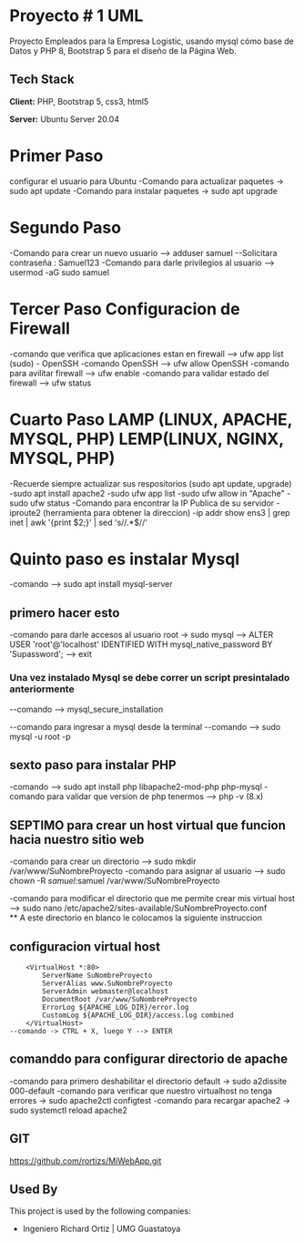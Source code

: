 # Proyecto # 1 UML

Proyecto Empleados para la Empresa Logistic, usando mysql cómo base de Datos y PHP 8, Bootstrap 5 para el diseño de la Página Web.

## Tech Stack

**Client:** PHP, Bootstrap 5, css3, html5

**Server:** Ubuntu Server 20.04 
# Primer Paso 
configurar el usuario para Ubuntu
-Comando para actualizar paquetes -> sudo apt update 
-Comando para instalar paquetes -> sudo apt upgrade

# Segundo Paso
-Comando para crear un nuevo usuario --> adduser samuel 
    --Solicitara contraseña : Samuel123
-Comando para darle privilegios al usuario --> usermod -aG sudo samuel

# Tercer Paso Configuracion de Firewall
-comando que verifica que aplicaciones estan en firewall --> ufw app list (sudo)
    - OpenSSH
-comando OpenSSH --> ufw allow OpenSSH 
-comando para avilitar firewall --> ufw enable
-comando para validar estado del firewall --> ufw status

# Cuarto Paso LAMP (LINUX, APACHE, MYSQL, PHP) LEMP(LINUX, NGINX, MYSQL, PHP)
-Recuerde siempre actualizar sus respositorios (sudo apt update, upgrade)
-sudo apt install apache2
-sudo ufw app list
-sudo ufw allow in "Apache"
-sudo ufw status
-Comando para encontrar la IP Publica de su servidor
    -iproute2 (herramienta para obtener la direccion)
    -ip addr show ens3 | grep inet | awk '{print $2;}' | sed 's/\/.*$//'
# Quinto paso es instalar Mysql
-comando --> sudo apt install mysql-server


## primero hacer esto
-comando para darle accesos al usuario root 
-> sudo mysql
--> ALTER USER 'root'@'localhost' IDENTIFIED WITH mysql_native_password BY 'Supassword';
--> exit


### Una vez instalado Mysql se debe correr un script presintalado anteriormente
--comando --> mysql_secure_installation

--comando para ingresar a mysql desde la terminal 
--comando --> sudo mysql -u root -p

## sexto paso para instalar PHP
-comando --> sudo apt install php libapache2-mod-php php-mysql
-comando para validar que version de php tenermos --> php -v (8.x)


## SEPTIMO para crear un host virtual que funcion hacia nuestro sitio web
-comando para crear un directorio --> sudo mkdir /var/www/SuNombreProyecto
-comando para asignar al usuario --> sudo chown -R $samuel:$samuel /var/www/SuNombreProyecto

-comando para modificar el directorio que me permite crear mis virtual host
    --> sudo nano /etc/apache2/sites-available/SuNombreProyecto.conf    
    ** A este directorio en blanco le colocamos la siguiente instruccion
## configuracion virtual host
        <VirtualHost *:80>
            ServerName SuNombreProyecto
            ServerAlias www.SuNombreProyecto 
            ServerAdmin webmaster@localhost
            DocumentRoot /var/www/SuNombreProyecto
            ErrorLog ${APACHE_LOG_DIR}/error.log
            CustomLog ${APACHE_LOG_DIR}/access.log combined
        </VirtualHost>
    --comando -> CTRL + X, luego Y --> ENTER
## comanddo para configurar directorio de apache

-comando para primero deshabilitar el directorio default 
    -> sudo a2dissite 000-default
-comando para verificar que nuestro virtualhost no tenga errores
    -> sudo apache2ctl configtest
-comando para recargar apache2
    -> sudo systemctl reload apache2





## GIT

https://github.com/rortizs/MiWebApp.git

## Used By

This project is used by the following companies:

- Ingeniero Richard Ortiz | UMG Guastatoya

